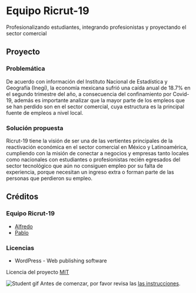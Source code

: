 # Equipo Ricrut-19

Profesionalizando estudiantes, integrando profesionistas y proyectando el sector comercial

## Proyecto

### Problemática
De acuerdo con información del Instituto Nacional de Estadística y Geografía (Inegi), la economía mexicana sufrió una caída anual de 18.7% en el segundo trimestre del año, a consecuencia del confinamiento por Covid-19, además es importante analizar que la mayor parte de los empleos que se han perdido son en el sector comercial, cuya estructura es la principal fuente de empleos a nivel local.

### Solución propuesta
Ricrut-19 tiene la visión de ser una de las vertientes principales de la reactivación económica en el sector comercial en México y Latinoamérica, cumpliendo con la misión de conectar a negocios y empresas tanto locales como nacionales con estudiantes o profesionistas recién egresados del sector tecnológico que aún no consiguen empleo por su falta de experiencia, porque necesitan un ingreso extra o forman parte de las personas que perdieron su empleo.

## Créditos

### Equipo Ricrut-19
- [Alfredo](http://github.com/baggionet)
- [Pablo](http://github.com/thepabloaranda)

### Licencias
- WordPress - Web publishing software

Licencia del proyecto [MIT](LICENSE)

![Student gif](https://media.giphy.com/media/9P56GiCDX2sGBZToJS/giphy.gif)
Antes de comenzar, por favor revisa las [las instrucciones](INSTRUCTIONS.md).
